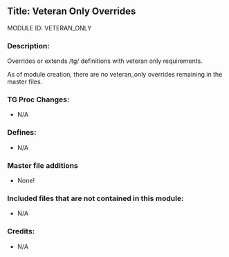 ## Title: Veteran Only Overrides

MODULE ID: VETERAN_ONLY

### Description:

Overrides or extends /tg/ definitions with veteran only requirements.

As of module creation, there are no veteran_only overrides remaining in the master files.

### TG Proc Changes:

- N/A

### Defines:

- N/A

### Master file additions

- None!

### Included files that are not contained in this module:

- N/A

### Credits:

- N/A
